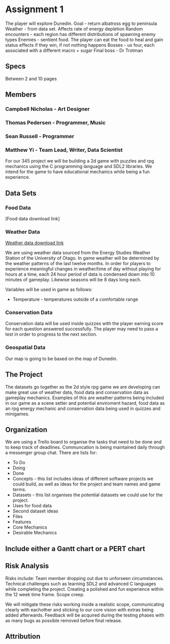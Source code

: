 # Assignment 1

The player will explore Dunedin.
Goal - return albatross egg to peninsula
Weather - from data set. Affects rate of energy depletion
Random encounters - each region has different distributions of spawning enemy types
Enemies - sentient food. The player can eat the food to heal and gain status effects if they win, if not nothing happens
Bosses - us four, each associated with a different macro + sugar
Final boss - Dr Trotman

## Specs
Between 2 and 10 pages

## Members
### Campbell Nicholas - Art Designer
### Thomas Pedersen - Programmer, Music
### Sean Russell - Programmer
### Matthew Yi - Team Lead, Writer, Data Scientist

For our 345 project we will be building a 2d game with puzzles and rpg mechanics using the C programming language and SDL2 libraries. We intend for the game to have educational mechanics while being a fun experience.
## Data Sets
### Food Data
[Food data download link]
### Weather Data
[Weather data download link](https://www.physics.otago.ac.nz/eman/weather_station/archive.php)

We are using weather data sourced from the Energy Studies Weather Station of the University of Otago. In game weather will be determined by the weather patterns of the last twelve months. In order for players to experience meaningful changes in weather/time of day without playing for hours at a time, each 24 hour period of data is condensed down into 10 minutes of gameplay. Likewise seasons will be 8 days long each.

Variables will be used in game as follows:
 - Temperature - temperatures outside of a comfortable range


### Conservation Data
Conservation data will be used inside quizzes with the player earning score for each question answered successfully. The player may need to pass a test in order to progress to the next section.
### Geospatial Data
Our map is going to be based on the map of Dunedin.
## The Project
The datasets go together as the 2d style rpg game we are developing can make great use of weather data, food data and conservation data as gameplay mechanics.
Examples of this are weather patterns being included in our game as a scene setter and potential enviroment hazard, food data as an rpg energy mechanic and conservation data being used in quizzes and minigames.
## Organization
We are using a Trello board to organise the tasks that need to be done and to keep track of deadlines.
Communcation is being maintained daily through a messenger group chat.
There are lists for:
 - To Do
 - Doing
 - Done
 - Concepts - this list includes ideas of different software projects we could build, as well as ideas for the project and team names and game terms.
 - Datasets - this list organises the potential datasets we could use for the project.
 - Uses for food data
 - Second dataset ideas
 - Files
 - Features
 - Core Mechanics
 - Desirable Mechanics
 
## Include either a Gantt chart or a PERT chart

## Risk Analysis
Risks include:
Team member dropping out due to unforseen circumstances.
Technical challenges such as learning SDL2 and advanced C languages while completing the project.
Creating a polished and fun experience within the 12 week time frame.
Scope creep.


We will mitigate these risks working inside a realistic scope, communicating clearly with eachother and sticking to our core vision with extras being added afterwards.
Feedback will be acquired during the testing phases with as many bugs as possible removed before final release.
## Attribution
